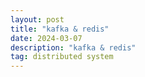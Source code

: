 ```yaml
---
layout: post
title: "kafka & redis"
date: 2024-03-07
description: "kafka & redis"
tag: distributed system
---
```


##

